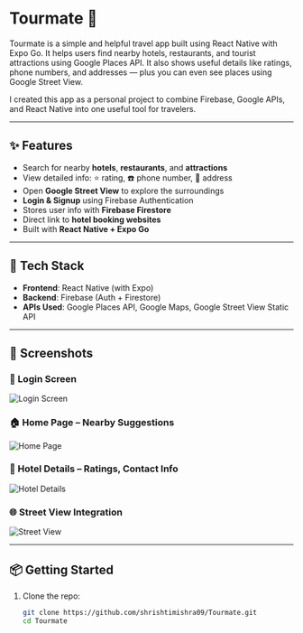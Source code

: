 # Tourmate 🧭

Tourmate is a simple and helpful travel app built using React Native with Expo Go. It helps users find nearby hotels, restaurants, and tourist attractions using Google Places API. It also shows useful details like ratings, phone numbers, and addresses — plus you can even see places using Google Street View.

I created this app as a personal project to combine Firebase, Google APIs, and React Native into one useful tool for travelers.

---

## ✨ Features

- Search for nearby **hotels**, **restaurants**, and **attractions**
- View detailed info: ⭐ rating, ☎️ phone number, 📍 address
- Open **Google Street View** to explore the surroundings
- **Login & Signup** using Firebase Authentication
- Stores user info with **Firebase Firestore**
- Direct link to **hotel booking websites**
- Built with **React Native + Expo Go**

---

## 🔧 Tech Stack

- **Frontend**: React Native (with Expo)
- **Backend**: Firebase (Auth + Firestore)
- **APIs Used**: Google Places API, Google Maps, Google Street View Static API

---

## 📸 Screenshots

### 🔐 Login Screen  
![Login Screen](https://github.com/user-attachments/assets/b1d33247-ae02-4f5c-aa6c-dbeb6b96ab5d)

### 🏠 Home Page – Nearby Suggestions  
![Home Page](https://github.com/user-attachments/assets/cc1cbc93-1609-422a-9904-4b1d4f57ec77)

### 🏨 Hotel Details – Ratings, Contact Info  
![Hotel Details](https://github.com/user-attachments/assets/b0f943f7-4ab8-4eea-ad98-d5add3cb93f1)

### 🌐 Street View Integration  
![Street View](https://github.com/user-attachments/assets/7d0d78c2-8d9e-45a4-8814-692309b2d563)

---

## 📦 Getting Started

1. Clone the repo:
   ```bash
   git clone https://github.com/shrishtimishra09/Tourmate.git
   cd Tourmate

